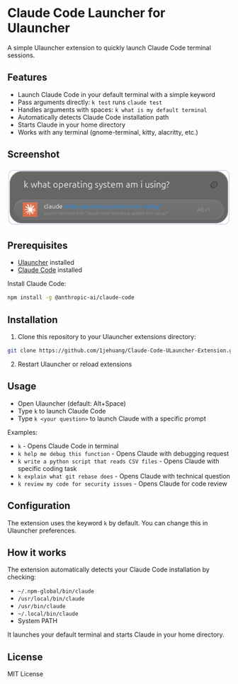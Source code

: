 # Claude Code Launcher for Ulauncher

A simple Ulauncher extension to quickly launch Claude Code terminal sessions.

## Features

- Launch Claude Code in your default terminal with a simple keyword
- Pass arguments directly: `k test` runs `claude test`
- Handles arguments with spaces: `k what is my default terminal`
- Automatically detects Claude Code installation path
- Starts Claude in your home directory
- Works with any terminal (gnome-terminal, kitty, alacritty, etc.)

## Screenshot

![Claude Code Launcher Extension](images/screenshot.png)

## Prerequisites

- [Ulauncher](https://ulauncher.io/) installed
- [Claude Code](https://docs.anthropic.com/en/docs/claude-code) installed

Install Claude Code:
```bash
npm install -g @anthropic-ai/claude-code
```

## Installation

1. Clone this repository to your Ulauncher extensions directory:
```bash
git clone https://github.com/1jehuang/Claude-Code-ULauncher-Extension.git ~/.local/share/ulauncher/extensions/com.github.1jehuang.claude-code
```

2. Restart Ulauncher or reload extensions

## Usage

- Open Ulauncher (default: Alt+Space)
- Type `k` to launch Claude Code
- Type `k <your question>` to launch Claude with a specific prompt

Examples:
- `k` - Opens Claude Code in terminal
- `k help me debug this function` - Opens Claude with debugging request
- `k write a python script that reads CSV files` - Opens Claude with specific coding task
- `k explain what git rebase does` - Opens Claude with technical question
- `k review my code for security issues` - Opens Claude for code review

## Configuration

The extension uses the keyword `k` by default. You can change this in Ulauncher preferences.

## How it works

The extension automatically detects your Claude Code installation by checking:
- `~/.npm-global/bin/claude`
- `/usr/local/bin/claude`
- `/usr/bin/claude`
- `~/.local/bin/claude`
- System PATH

It launches your default terminal and starts Claude in your home directory.

## License

MIT License
